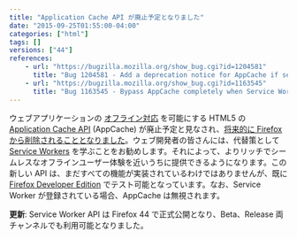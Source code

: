 ```yaml
---
title: "Application Cache API が廃止予定となりました"
date: "2015-09-25T01:55:00-04:00"
categories: ["html"]
tags: []
versions: ["44"]
references:
    - url: "https://bugzilla.mozilla.org/show_bug.cgi?id=1204581"
      title: "Bug 1204581 - Add a deprecation notice for AppCache if service worker fetch interception is enabled"
    - url: "https://bugzilla.mozilla.org/show_bug.cgi?id=1163545"
      title: "Bug 1163545 - Bypass AppCache completely when Service Workers supported & registered"
---
```

ウェブアプリケーションの [オフライン対応](https://developer.mozilla.org/ja/Apps/Build/Offline) を可能にする HTML5 の [Application Cache API](https://developer.mozilla.org/ja/docs/Web/HTML/Using_the_application_cache) (AppCache) が廃止予定と見なされ、[将来的に Firefox から削除されることとなりました](https://www.fxsitecompat.com/ja/docs/2016/application-cache-support-will-be-removed/)。ウェブ開発者の皆さんには、代替策として [Service Workers](https://developer.mozilla.org/ja/docs/Web/API/Service_Worker_API) を学ぶことをお勧めします。それによって、よりリッチでシームレスなオフラインユーザー体験を近いうちに提供できるようになります。この新しい API は、まだすべての機能が実装されているわけではありませんが、既に [Firefox Developer Edition](https://www.mozilla.org/ja/firefox/developer/) でテスト可能となっています。なお、Service Worker が登録されている場合、AppCache は無視されます。

**更新**: Service Worker API は Firefox 44 で正式公開となり、Beta、Release 両チャンネルでも利用可能となりました。
